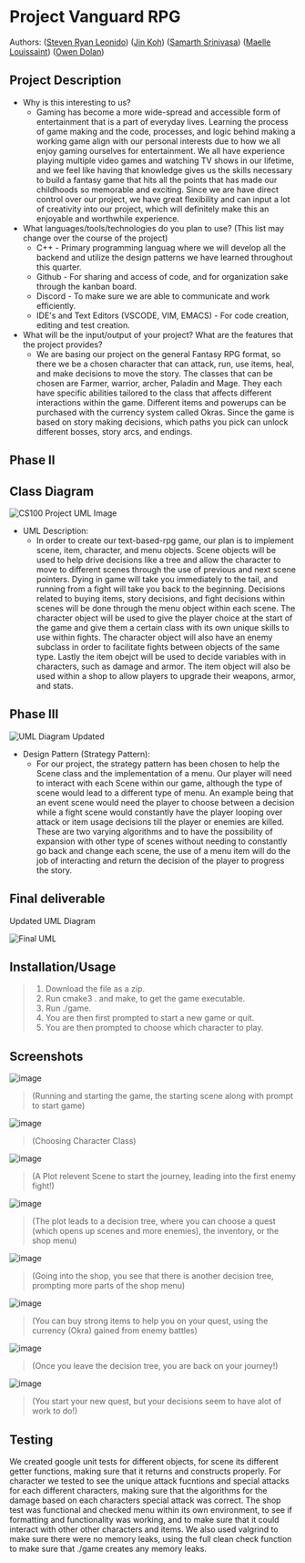 # Project Vanguard RPG
 
 Authors: \([Steven Ryan Leonido](https://github.com/SRaionido)\) ([Jin Koh](https://github.com/jkoh006)\) ([Samarth Srinivasa](https://github.com/SamarthSrinivasa)\) ([Maelle Louissaint](https://github.com/markie-bit)\) ([Owen Dolan](https://github.com/OwenDolan)\)

## Project Description
* Why is this interesting to us?
  * Gaming has become a more wide-spread and accessible form of entertainment that is a part of everyday lives. Learning the process of game making and the code, processes, and logic behind making a working game align with our personal interests due to how we all enjoy gaming ourselves for entertainment. We all have experience playing multiple video games and watching TV shows in our lifetime, and we feel like having that knowledge gives us the skills necessary to build a fantasy game that hits all the points that has made our childhoods so memorable and exciting. Since we are have direct control over our project, we have great flexibility and can input a lot of creativity into our project, which will definitely make this an enjoyable and worthwhile experience.
 * What languages/tools/technologies do you plan to use? (This list may change over the course of the project)
   * C++ - Primary programming languag where we will develop all the backend and utilize the design patterns we have learned throughout this quarter.
   * Github - For sharing and access of code, and for organization sake through the kanban board.
   * Discord - To make sure we are able to communicate and work efficiently.
   * IDE's and Text Editors (VSCODE, VIM, EMACS) - For code creation, editing and test creation.
* What will be the input/output of your project? What are the features that the project provides?
  * We are basing our project on the general Fantasy RPG format, so there we be a chosen character that can attack, run, use items, heal, and make decisions to move the story. The classes that can be chosen are Farmer, warrior, archer, Paladin and Mage. They each have specific abilities tailored to the class that affects different interactions within the game. Different items and powerups can be purchased with the currency system called Okras. Since the game is based on story making decisions, which paths you pick can unlock different bosses, story arcs, and endings.

 ## Phase II

## Class Diagram

![CS100 Project UML Image](https://user-images.githubusercontent.com/97153990/153325250-e474db5c-80ea-442e-a02d-e314b563294d.png)

* UML Description:
  * In order to create our text-based-rpg game, our plan is to implement scene, item, character, and menu objects. Scene objects will be used to help drive decisions like a tree and allow the character to move to different scenes through the use of previous and next scene pointers. Dying in game will take you immediately to the tail, and running from a fight will take you back to the beginning. Decisions related to buying items, story decisions, and fight decisions within scenes will be done through the menu object within each scene. The character object will be used to give the player choice at the start of the game and give them a certain class with its own unique skills to use within fights. The character object will also have an enemy subclass in order to facilitate fights between objects of the same type. Lastly the item obejct will be used to decide variables with in characters, such as damage and armor. The item object will also be used within a shop to allow players to upgrade their weapons, armor, and stats.
 
 ## Phase III
 
 ![UML Diagram Updated](https://user-images.githubusercontent.com/97153990/155442687-73e74da2-1143-4f84-8881-1eefd97da8db.png)

 
* Design Pattern (Strategy Pattern):
  * For our project, the strategy pattern has been chosen to help the Scene class and the implementation of a menu. Our player will need to interact with each Scene within our game, although the type of scene would lead to a different type of menu. An example being that an event scene would need the player to choose between a decision while a fight scene would constantly have the player looping over attack or item usage decisions till the player or enemies are killed. These are two varying algorithms and to have the possibility of expansion with other type of scenes without needing to constantly go back and change each scene, the use of a menu item will do the job of interacting and return the decision of the player to progress the story.

 
 ## Final deliverable
 Updated UML Diagram
 
 ![Final UML](https://user-images.githubusercontent.com/97153990/157966192-54c96e92-19e3-459d-b575-4a69889e4069.png)

 ## Installation/Usage
 >  1. Download the file as a zip.
 >  2. Run cmake3 . and make, to get the game executable. 
 >  3. Run ./game.
 >  4. You are then first prompted to start a new game or quit.
 >  5. You are then prompted to choose which character to play.
 >  
 ## Screenshots
![image](https://user-images.githubusercontent.com/78832934/157957876-fa6ede8b-fec3-4ad0-9a6d-94604aca3fef.png)
>(Running and starting the game, the starting scene along with prompt to start game)

![image](https://user-images.githubusercontent.com/78832934/157957883-07d57ca8-f412-4e94-a931-771d322aca2c.png)
>(Choosing Character Class)

![image](https://user-images.githubusercontent.com/78832934/157957896-687d22b6-4ff8-4f00-b7dd-7eb50a0a99bd.png)
>(A Plot relevent Scene to start the journey, leading into the first enemy fight!)

![image](https://user-images.githubusercontent.com/78832934/157957916-85aedae9-d737-4ff5-a6ff-939787726d40.png)
> (The plot leads to a decision tree, where you can choose a quest (which opens up scenes and more enemies), the inventory, or the shop menu)

![image](https://user-images.githubusercontent.com/78832934/157957933-1269ba04-4a81-482a-bc73-1d8906872c88.png)
>(Going into the shop, you see that there is another decision tree, prompting more parts of the shop menu)

![image](https://user-images.githubusercontent.com/78832934/157957941-7ec2374c-9799-4956-8260-b31b89997546.png)
> (You can buy strong items to help you on your quest, using the currency (Okra) gained from enemy battles)

![image](https://user-images.githubusercontent.com/78832934/157957983-8db0687d-2f26-4774-b7ce-5844fd771666.png)
> (Once you leave the decision tree, you are back on your journey!)

![image](https://user-images.githubusercontent.com/78832934/157957996-ba67aa9a-d77a-45df-8b9e-233b056f2c31.png)
>(You start your new quest, but your decisions seem to have alot of work to do!)



 

 ## Testing
We created google unit tests for different objects, for scene its different getter functions, making sure that it returns and constructs properly. For character we  tested to see the unique attack fucntions and special attacks for each different characters, making sure that the algorithms for the damage based on each characters special attack was correct. The shop test was functional and checked menu within its own environment, to see if formatting and functionality was working, and to make sure that it could interact with other other characters and items. We also used valgrind to make sure there were no memory leaks, using the full clean check function to make sure that ./game creates any memory leaks. 

 
